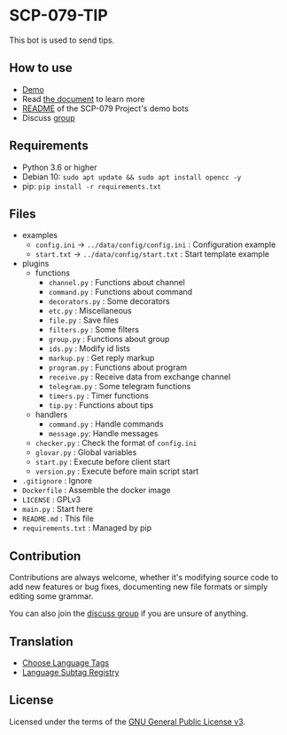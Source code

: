 # SCP-079-TIP

This bot is used to send tips.

## How to use

- [Demo](https://t.me/SCP_079_TIP_BOT)
- Read [the document](https://scp-079.org/tip/) to learn more
- [README](https://scp-079.org/readme/) of the SCP-079 Project's demo bots
- Discuss [group](https://t.me/SCP_079_CHAT)

## Requirements

- Python 3.6 or higher
- Debian 10: `sudo apt update && sudo apt install opencc -y`
- pip: `pip install -r requirements.txt`

## Files

- examples
   - `config.ini` -> `../data/config/config.ini` : Configuration example
   - `start.txt` -> `../data/config/start.txt` : Start template example
- plugins
    - functions
        - `channel.py` : Functions about channel
        - `command.py` : Functions about command
        - `decorators.py` : Some decorators
        - `etc.py` : Miscellaneous
        - `file.py` : Save files
        - `filters.py` : Some filters
        - `group.py` : Functions about group
        - `ids.py` : Modify id lists
        - `markup.py` : Get reply markup
        - `program.py` : Functions about program
        - `receive.py` : Receive data from exchange channel
        - `telegram.py` : Some telegram functions
        - `timers.py` : Timer functions
        - `tip.py` : Functions about tips
    - handlers
        - `command.py` : Handle commands
        - `message.py`: Handle messages
    - `checker.py` : Check the format of `config.ini`
    - `glovar.py` : Global variables
    - `start.py` : Execute before client start
    - `version.py` : Execute before main script start
- `.gitignore` : Ignore
- `Dockerfile` : Assemble the docker image
- `LICENSE` : GPLv3
- `main.py` : Start here
- `README.md` : This file
- `requirements.txt` : Managed by pip

## Contribution

Contributions are always welcome, whether it's modifying source code to add new features or bug fixes, documenting new file formats or simply editing some grammar.

You can also join the [discuss group](https://t.me/SCP_079_CHAT) if you are unsure of anything.

## Translation

- [Choose Language Tags](https://www.w3.org/International/questions/qa-choosing-language-tags)
- [Language Subtag Registry](https://www.iana.org/assignments/language-subtag-registry/language-subtag-registry)

## License

Licensed under the terms of the [GNU General Public License v3](LICENSE).
